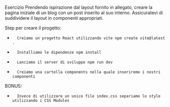 Esercizio
Prendendo ispirazione dal layout fornito in allegato, creare la pagina iniziale di un blog con un post inserito al suo interno. Assicuratevi di suddividere il layout in componenti appropriati.

Step per creare il progetto:
* 		Creiamo un progetto React utilizzando vite npm create vite@latest .
* 		Installiamo le dipendenze npm install
* 		Lanciamo il server di sviluppo npm run dev
* 		Creiamo una cartella components nella quale inseriremo i nostri componenti

BONUS:
* 		Invece di utilizzare un unico file index.css separiamo lo style utilizzando i CSS Modules
